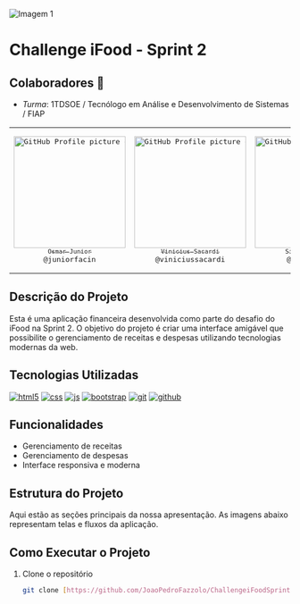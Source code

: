 ﻿![Imagem 1](./images/logo-principal-ifood.svg)
 # Challenge iFood - Sprint 2
## Colaboradores 🤝

- *Turma*: 1TDSOE / Tecnólogo em Análise e Desenvolvimento de Sistemas / FIAP

<table>
<tr>
<td align="center" width="200"><pre><a href="https://github.com/juniorfacin"><img src="https://avatars.githubusercontent.com/u/129279398?v=4" width="200" alt="GitHub Profile picture of Osmar Jose Facin Junior" /><br><sub>Osmar Junior</sub></a><br>@juniorfacin</pre></td>
<td align="center" width="200"><pre><a href="https://github.com/viniciussacardi"><img src="https://avatars.githubusercontent.com/u/143439175?v=4" width="200" alt="GitHub Profile picture of Vinicius Sacardi" /><br><sub>Vinicius Sacardi</sub></a><br>@viniciussacardi</pre></td>
<td align="center" width="200"><pre><a href="https://github.com/vinovieira"><img src="https://avatars.githubusercontent.com/u/127680187?s=400&u=6a8001ef21a16504da936b2643c38de92060b62b&v=4" width="200" alt="GitHub Profile picture of Silvino Vieira" /><br><sub>Silvino Vieira</sub></a><br>@vinovieira</pre></td>
<td align="center" width="200"><pre><a href="https://github.com/JoaoPedroFazzolo"><img src="https://avatars.githubusercontent.com/u/143749763?v=4" width="200" alt="GitHub Profile Picture of João Pedro Fazzolo"/><br><sub>João Pedro Fazzolo</sub></a><br>@JoaoPedroFazzolo</pre></td>
<td align="center" width="200"><pre><a href="https://github.com/biel-martins"><img src="https://avatars.githubusercontent.com/u/166630412?v=4" width="200" alt="GitHub Profile Picture of Gabriel Martins"/><br><sub>Gabriel Martins</sub></a><br>@biel-martins</pre></td>

</tr>
</table>

## Descrição do Projeto
Esta é uma aplicação financeira desenvolvida como parte do desafio do iFood na Sprint 2. O objetivo do projeto é criar uma interface amigável que possibilite o gerenciamento de receitas e despesas utilizando tecnologias modernas da web.

## Tecnologias Utilizadas

<div style="display: inline_block">
  <a href="#" title="HTML5"><img  alt="html5" src="https://img.shields.io/badge/HTML5-E34F26?style=for-the-badge&logo=html5&logoColor=white" /></a>
  <a href="#" title="CSS3"><img  alt="css" src="https://img.shields.io/badge/CSS3-1572B6?style=for-the-badge&logo=css3&logoColor=white" /></a>
  <a href="#" title="JavaScript"><img  alt="js" src="https://img.shields.io/badge/JavaScript-F7DF1E?style=for-the-badge&logo=javascript&logoColor=black" /></a>
    <a href="#" title="Bootstrap"><img  alt="bootstrap" src="https://img.shields.io/badge/Bootstrap-563D7C?style=for-the-badge&logo=bootstrap&logoColor=white" /></a>
  <a href="#" title="Git"><img alt="git" src="https://img.shields.io/badge/GIT-E44C30?style=for-the-badge&logo=git&logoColor=white"></a>
  <a href="#" title="GitHub"><img alt="github" src="https://img.shields.io/badge/GitHub-100000?style=for-the-badge&logo=github&logoColor=white"></a>
</div>

## Funcionalidades
- Gerenciamento de receitas
- Gerenciamento de despesas
- Interface responsiva e moderna

## Estrutura do Projeto
Aqui estão as seções principais da nossa apresentação. As imagens abaixo representam telas e fluxos da aplicação.

## Como Executar o Projeto
1. Clone o repositório
   ```bash
   git clone [https://github.com/JoaoPedroFazzolo/ChallengeiFoodSprint2]
